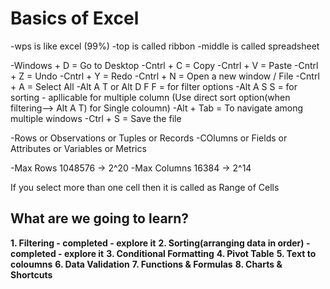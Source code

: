# Basics of Excel
-wps is like excel (99%)
-top is called ribbon
-middle is called spreadsheet


-Windows + D =  Go to Desktop
-Cntrl + C = Copy
-Cntrl + V = Paste
-Cntrl + Z = Undo
-Cntrl + Y = Redo
-Cntrl + N = Open a new window / File
-Cntrl + A = Select All
-Alt A T or Alt D F F = for filter options
-Alt A S S = for sorting  - apllicable for multiple column (Use direct sort option(when filtering--> Alt A T) for Single coloumn)
-Alt + Tab = To navigate among multiple windows
-Ctrl + S = Save the file



-Rows or Observations or Tuples or Records
-COlumns or Fields or Attributes or Variables or Metrics

-Max Rows 1048576 -> 2^20
-Max Columns 16384 -> 2^14

If you select more than one cell then it is called as Range of Cells
## What are we going to learn?
**1. Filtering  - completed - explore it**
**2. Sorting(arranging data in order)    - completed - explore it**
**3. Conditional Formatting**
**4. Pivot Table**
**5. Text to coloumns**
**6. Data Validation**
**7. Functions & Formulas**
**8. Charts & Shortcuts**





